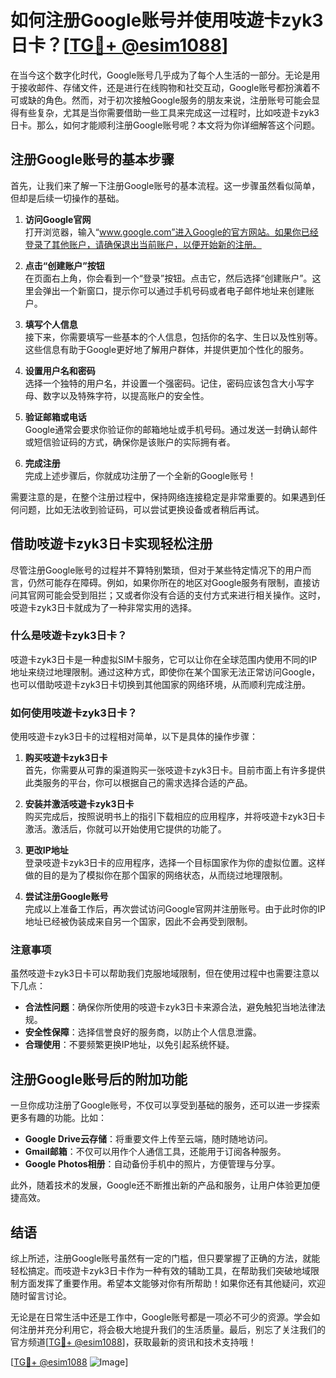 # 如何注册Google账号并使用吱遊卡zyk3日卡？[[TG💪+ @esim1088](https://t.me/s/esim1088)]

在当今这个数字化时代，Google账号几乎成为了每个人生活的一部分。无论是用于接收邮件、存储文件，还是进行在线购物和社交互动，Google账号都扮演着不可或缺的角色。然而，对于初次接触Google服务的朋友来说，注册账号可能会显得有些复杂，尤其是当你需要借助一些工具来完成这一过程时，比如吱遊卡zyk3日卡。那么，如何才能顺利注册Google账号呢？本文将为你详细解答这个问题。

## 注册Google账号的基本步骤

首先，让我们来了解一下注册Google账号的基本流程。这一步骤虽然看似简单，但却是后续一切操作的基础。

1. **访问Google官网**  
   打开浏览器，输入“www.google.com”进入Google的官方网站。如果你已经登录了其他账户，请确保退出当前账户，以便开始新的注册。

2. **点击“创建账户”按钮**  
   在页面右上角，你会看到一个“登录”按钮。点击它，然后选择“创建账户”。这里会弹出一个新窗口，提示你可以通过手机号码或者电子邮件地址来创建账户。

3. **填写个人信息**  
   接下来，你需要填写一些基本的个人信息，包括你的名字、生日以及性别等。这些信息有助于Google更好地了解用户群体，并提供更加个性化的服务。

4. **设置用户名和密码**  
   选择一个独特的用户名，并设置一个强密码。记住，密码应该包含大小写字母、数字以及特殊字符，以提高账户的安全性。

5. **验证邮箱或电话**  
   Google通常会要求你验证你的邮箱地址或手机号码。通过发送一封确认邮件或短信验证码的方式，确保你是该账户的实际拥有者。

6. **完成注册**  
   完成上述步骤后，你就成功注册了一个全新的Google账号！

需要注意的是，在整个注册过程中，保持网络连接稳定是非常重要的。如果遇到任何问题，比如无法收到验证码，可以尝试更换设备或者稍后再试。

## 借助吱遊卡zyk3日卡实现轻松注册

尽管注册Google账号的过程并不算特别繁琐，但对于某些特定情况下的用户而言，仍然可能存在障碍。例如，如果你所在的地区对Google服务有限制，直接访问其官网可能会受到阻拦；又或者你没有合适的支付方式来进行相关操作。这时，吱遊卡zyk3日卡就成为了一种非常实用的选择。

### 什么是吱遊卡zyk3日卡？

吱遊卡zyk3日卡是一种虚拟SIM卡服务，它可以让你在全球范围内使用不同的IP地址来绕过地理限制。通过这种方式，即使你在某个国家无法正常访问Google，也可以借助吱遊卡zyk3日卡切换到其他国家的网络环境，从而顺利完成注册。

### 如何使用吱遊卡zyk3日卡？

使用吱遊卡zyk3日卡的过程相对简单，以下是具体的操作步骤：

1. **购买吱遊卡zyk3日卡**  
   首先，你需要从可靠的渠道购买一张吱遊卡zyk3日卡。目前市面上有许多提供此类服务的平台，你可以根据自己的需求选择合适的产品。

2. **安装并激活吱遊卡zyk3日卡**  
   购买完成后，按照说明书上的指引下载相应的应用程序，并将吱遊卡zyk3日卡激活。激活后，你就可以开始使用它提供的功能了。

3. **更改IP地址**  
   登录吱遊卡zyk3日卡的应用程序，选择一个目标国家作为你的虚拟位置。这样做的目的是为了模拟你在那个国家的网络状态，从而绕过地理限制。

4. **尝试注册Google账号**  
   完成以上准备工作后，再次尝试访问Google官网并注册账号。由于此时你的IP地址已经被伪装成来自另一个国家，因此不会再受到限制。

### 注意事项

虽然吱遊卡zyk3日卡可以帮助我们克服地域限制，但在使用过程中也需要注意以下几点：

- **合法性问题**：确保你所使用的吱遊卡zyk3日卡来源合法，避免触犯当地法律法规。
- **安全性保障**：选择信誉良好的服务商，以防止个人信息泄露。
- **合理使用**：不要频繁更换IP地址，以免引起系统怀疑。

## 注册Google账号后的附加功能

一旦你成功注册了Google账号，不仅可以享受到基础的服务，还可以进一步探索更多有趣的功能。比如：

- **Google Drive云存储**：将重要文件上传至云端，随时随地访问。
- **Gmail邮箱**：不仅可以用作个人通信工具，还能用于订阅各种服务。
- **Google Photos相册**：自动备份手机中的照片，方便管理与分享。

此外，随着技术的发展，Google还不断推出新的产品和服务，让用户体验更加便捷高效。

## 结语

综上所述，注册Google账号虽然有一定的门槛，但只要掌握了正确的方法，就能轻松搞定。而吱遊卡zyk3日卡作为一种有效的辅助工具，在帮助我们突破地域限制方面发挥了重要作用。希望本文能够对你有所帮助！如果你还有其他疑问，欢迎随时留言讨论。

无论是在日常生活中还是工作中，Google账号都是一项必不可少的资源。学会如何注册并充分利用它，将会极大地提升我们的生活质量。最后，别忘了关注我们的官方频道[[TG💪+ @esim1088](https://t.me/s/esim1088)]，获取最新的资讯和技术支持哦！

[[TG💪+ @esim1088](https://t.me/s/esim1088) ![Image](https://i.postimg.cc/4NQfJmqS/Snipaste-2025-05-13-00-14-12.png)]